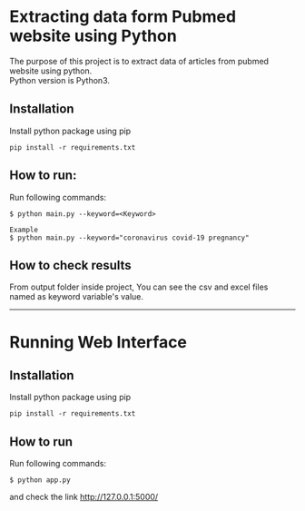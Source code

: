 Extracting data form Pubmed website using Python
================================================

The purpose of this project is to extract data of articles from pubmed website using python.
<br>
Python version is Python3.

Installation
------------

Install python package using pip

    pip install -r requirements.txt



How to run:
------------

Run following commands:

    $ python main.py --keyword=<Keyword>

    Example
    $ python main.py --keyword="coronavirus covid-19 pregnancy"
    

How to check results
--------------------

From output folder inside project, You can see the csv and excel files named as keyword variable's value.

----------------------------------------------------------------------------------------------------------------

Running Web Interface
=====================

Installation
------------

Install python package using pip

    pip install -r requirements.txt
    
How to run
----------

Run following commands:

    $ python app.py

and check the link http://127.0.0.1:5000/
